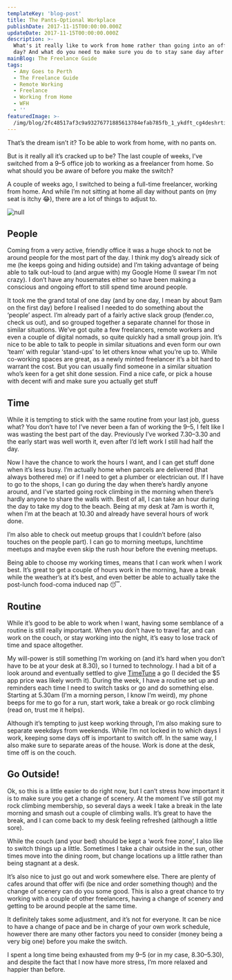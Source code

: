 ```yaml
---
templateKey: 'blog-post'
title: The Pants-Optional Workplace
publishDate: 2017-11-15T00:00:00.000Z
updateDate: 2017-11-15T00:00:00.000Z
description: >-
  What's it really like to work from home rather than going into an office every
  day? And what do you need to make sure you do to stay sane day after day
mainBlog: The Freelance Guide
tags:
  - Amy Goes to Perth
  - The Freelance Guide
  - Remote Working
  - Freelance
  - Working from Home
  - WFH
  - ''
featuredImage: >-
  /img/blog/2fc48517af3c9a93276771885613784efab785fb_1_ykdft_cg4deshrti2jljoq.jpg
---
```

That’s the dream isn’t it? To be able to work from home, with no pants on.

But is it really all it’s cracked up to be? The last couple of weeks, I’ve switched from a 9–5 office job to working as a freelancer from home. So what should you be aware of before you make the switch?

A couple of weeks ago, I switched to being a full-time freelancer, working from home. And while I’m not sitting at home all day without pants on (my seat is itchy 😂), there are a lot of things to adjust to.

![null](/img/blog/2fc48517af3c9a93276771885613784efab785fb_1_ykdft_cg4deshrti2jljoq.jpg)

## People

Coming from a very active, friendly office it was a huge shock to not be around people for the most part of the day. I think my dog’s already sick of me (he keeps going and hiding outside) and I’m taking advantage of being able to talk out-loud to (and argue with) my Google Home (I swear I’m not crazy). I don’t have any housemates either so have been making a conscious and ongoing effort to still spend time around people.

It took me the grand total of one day (and by one day, I mean by about 9am on the first day) before I realised I needed to do something about the ‘people’ aspect. I’m already part of a fairly active slack group (fender.co, check us out), and so grouped together a separate channel for those in similar situations. We’ve got quite a few freelancers, remote workers and even a couple of digital nomads, so quite quickly had a small group join. It’s nice to be able to talk to people in similar situations and even form our own ‘team’ with regular ‘stand-ups’ to let others know what you’re up to. While co-working spaces are great, as a newly minted freelancer it’s a bit hard to warrant the cost. But you can usually find someone in a similar situation who’s keen for a get shit done session. Find a nice cafe, or pick a house with decent wifi and make sure you actually get stuff

## Time

While it is tempting to stick with the same routine from your last job, guess what? You don’t have to! I’ve never been a fan of working the 9–5, I felt like I was wasting the best part of the day. Previously I’ve worked 7.30–3.30 and the early start was well worth it, even after I’d left work I still had half the day.

Now I have the chance to work the hours I want, and I can get stuff done when it’s less busy. I’m actually home when parcels are delivered (that always bothered me) or if I need to get a plumber or electrician out. If I have to go to the shops, I can go during the day when there’s hardly anyone around, and I’ve started going rock climbing in the morning when there’s hardly anyone to share the walls with. Best of all, I can take an hour during the day to take my dog to the beach. Being at my desk at 7am is worth it, when I’m at the beach at 10.30 and already have several hours of work done.

I’m also able to check out meetup groups that I couldn’t before (also touches on the people part). I can go to morning meetups, lunchtime meetups and maybe even skip the rush hour before the evening meetups.

Being able to choose my working times, means that I can work when I work best. It’s great to get a couple of hours work in the morning, have a break while the weather’s at it’s best, and even better be able to actually take the post-lunch food-coma induced nap 😴.

## Routine

While it’s good to be able to work when I want, having some semblance of a routine is still really important. When you don’t have to travel far, and can work on the couch, or stay working into the night, it’s easy to lose track of time and space altogether.

My will-power is still something I’m working on (and it’s hard when you don’t have to be at your desk at 8.30), so I turned to technology. I had a bit of a look around and eventually settled to give [TimeTune](https://timetune.center/) a go (I decided the $5 app price was likely worth it). During the week, I have a routine set up and reminders each time I need to switch tasks or go and do something else. Starting at 5.30am (I’m a morning person, I know I’m weird), my phone beeps for me to go for a run, start work, take a break or go rock climbing (read on, trust me it helps).

Although it’s tempting to just keep working through, I’m also making sure to separate weekdays from weekends. While I’m not locked in to which days I work, keeping some days off is important to switch off. In the same way, I also make sure to separate areas of the house. Work is done at the desk, time off is on the couch.

## Go Outside!

Ok, so this is a little easier to do right now, but I can’t stress how important it is to make sure you get a change of scenery. At the moment I’ve still got my rock climbing membership, so several days a week I take a break in the late morning and smash out a couple of climbing walls. It’s great to have the break, and I can come back to my desk feeling refreshed (although a little sore).

While the couch (and your bed) should be kept a ‘work free zone’, I also like to switch things up a little. Sometimes I take a chair outside in the sun, other times move into the dining room, but change locations up a little rather than being stagnant at a desk.

It’s also nice to just go out and work somewhere else. There are plenty of cafes around that offer wifi (be nice and order something though) and the change of scenery can do you some good. This is also a great chance to try working with a couple of other freelancers, having a change of scenery and getting to be around people at the same time.

It definitely takes some adjustment, and it’s not for everyone. It can be nice to have a change of pace and be in charge of your own work schedule, however there are many other factors you need to consider (money being a very big one) before you make the switch.

I spent a long time being exhausted from my 9–5 (or in my case, 8.30–5.30), and despite the fact that I now have more stress, I’m more relaxed and happier than before.
